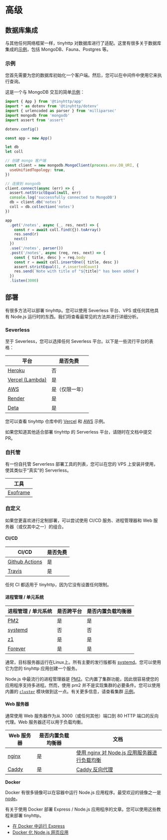 # 高级

## 数据库集成

与其他任何网络框架一样，tinyhttp 对数据库进行了适配。这里有很多关于数据库集成的[示例](https://github.com/tinyhttp/tinyhttp/tree/master/examples)，包括 MongoDB、Fauna、Postgres 等。

### 示例

您首先需要为您的数据库初始化一个客户端。然后，您可以在中间件中使用它来执行查询。

这是一个与 MongoDB 交互的简单[示例](https://github.com/tinyhttp/tinyhttp/tree/master/examples/mongodb)：

```js
import { App } from '@tinyhttp/app'
import * as dotenv from '@tinyhttp/dotenv'
import { urlencoded as parser } from 'milliparsec'
import mongodb from 'mongodb'
import assert from 'assert'

dotenv.config()

const app = new App()

let db
let coll

// 创建 mongo 客户端
const client = new mongodb.MongoClient(process.env.DB_URI, {
  useUnifiedTopology: true,
})

// 连接到 mongodb
client.connect(async (err) => {
  assert.notStrictEqual(null, err)
  console.log('successfully connected to MongoDB')
  db = client.db('notes')
  coll = db.collection('notes')
})

app
  .get('/notes', async (_, res, next) => {
    const r = await coll.find({}).toArray()
    res.send(r)
    next()
  })
  .use('/notes', parser())
  .post('/notes', async (req, res, next) => {
    const { title, desc } = req.body
    const r = await coll.insertOne({ title, desc })
    assert.strictEqual(1, r.insertedCount)
    res.send(`Note with title of "${title}" has been added`)
  })
  .listen(3000)
```

## 部署

有很多方法可以部署 tinyhttp。您可以使用 Severless 平台、VPS 或任何其他具有 Node.js 运行时的东西。我们将查看最常见的方法并进行详细分析。

### Severless

至于 Severless，您可以选择任何 Severless 平台。以下是一些流行平台的表格：

| **平台**                              | **是否免费**    |
| ------------------------------------- | -------------- |
| [Heroku](https://heroku.com)          | 否             |
| [Vercel (Lambda)](https://vercel.com) | 是             |
| [AWS](https://aws.amazon.com)         | 是（仅限一年）  |
| [Render](https://render.com)          | 是             |
| [Deta](https://deta.space)            | 是             |

您可以查看 tinyhttp 仓库中的 [Vercel](https://github.com/tinyhttp/tinyhttp/tree/master/examples/vercel) 和 [AWS](https://github.com/tinyhttp/tinyhttp/tree/master/examples/aws) 示例。

如果您知道其他适合部署 tinyhttp 的 Serverless 平台，请随时在文档中提交 PR。

### 自托管

有一份自托管 Serverless 部署工具的列表，您可以在您的 VPS 上安装并使用，使其类似于“真实”的 Serverless。

| **工具**                                           |
| -------------------------------------------------- |
| [Exoframe](https://github.com/exoframejs/exoframe) |

### 自定义

如果您更喜欢进行定制部署，可以尝试使用 CI/CD 服务、进程管理器和 Web 服务器（或仅其中之一）的组合。

#### CI/CD

| CI/CD                                                 | 是否免费 |
| ----------------------------------------------------- | ------- |
| [Github Actions](https://github.com/features/actions) | 是      |
| [Travis](https://travis-ci.org)                       | 是      |

任何 CI 都适用于 tinyhttp，因为它没有设置任何限制。

#### 进程管理 / 单元系统

| 进程管理 / 单元系统                              | 是否跨平台      | 是否内置负载均衡器       |
| ----------------------------------------------- | -------------- | ---------------------- |
| [PM2](https://pm2.io)                           | 是             | 是                     |
| [systemd](https://systemd.io)                   | 否             | 否                     |
| [z1](https://github.com/robojones/z1)           | 是             | 是                     |
| [Forever](https://github.com/foreversd/forever) | 是             | 是                     |

通常，目标服务器运行在Linux上。所有主要的发行版都有 [systemd](https://systemd.io)。您可以使用它为您的 tinyhttp 应用创建一个服务。

Node.js 中最流行的进程管理器是 [PM2](https://pm2.io/)。它内置了集群功能，因此很容易使您的应用程序支持多进程。然而，使用 pm2 并不是实现集群的必要条件。您可以使用内置的 [`cluster`](https://nodejs.org/api/cluster.html) 模块做到这一点。有关更多信息，请查看集群 [示例](https://github.com/tinyhttp/tinyhttp/tree/master/examples/cluster)。

#### Web 服务器

通常使用 Web 服务器作为从 3000（或任何其他）端口到 80 HTTP 端口的反向代理。Web 服务器还可以用于负载均衡。

| Web 服务器                       | 是否内置负载均衡器 | 文档                                                                                                                                      |
| -------------------------------- | ---------------------- | ----------------------------------------------------------------------------------------------------------------------------------------- |
| [nginx](https://nginx.com)       | 是                    | [使用 nginx 对 Node.js 应用服务器进行负载均衡](https://docs.nginx.com/nginx/deployment-guides/load-balance-third-party/node-js/) |
| [Caddy](https://caddyserver.com) | 是                    | [Caddy 反向代理](https://caddyserver.com/docs/caddyfile/directives/reverse_proxy)                                                    |

**Docker**

Docker 有很多镜像可以在容器中运行 Node.js 应用程序。最受欢迎的镜像之一是 [node](https://hub.docker.com/_/node/)。

有关于使用 Docker 部署 Express / Node.js 应用程序的文章。您可以使用这些教程来部署 tinyhttp。

- [在 Docker 中运行 Express](https://dev.to/tirthaguha/run-express-in-docker-2o44)
- [Docker 化 Node.js 网页应用](https://nodejs.org/en/docs/guides/nodejs-docker-webapp/)

